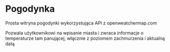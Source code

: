 # Pogodynka

Prosta witryna pogodynki wykorzystująca API z openweatchermap.com

Pozwala użytkownikowi na wpisanie miasta i zwraca informacje o temperaturze tam panującej, włącznie z poziomem zachmurzenia i aktualną datą
